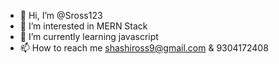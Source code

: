 - 👋 Hi, I’m @Sross123
- 👀 I’m interested in MERN Stack
- 🌱 I’m currently learning javascript
- 📫 How to reach me shashiross9@gmail.com & 9304172408

<!---
Sross123/Sross123 is a ✨ special ✨ repository because its `README.md` (this file) appears on your GitHub profile.
You can click the Preview link to take a look at your changes.
--->
